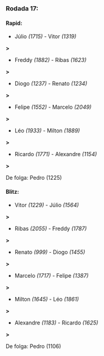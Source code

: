 ### Rodada 17:

#### Rapid:

* Júlio *(1715)*     -     Vitor *(1319)*

 **>** 
* Freddy *(1882)*     -     Ribas *(1623)*

 **>** 
* Diogo *(1237)*     -     Renato *(1234)*

 **>** 
* Felipe *(1552)*     -     Marcelo *(2049)*

 **>** 
* Léo *(1933)*     -     Milton *(1889)*

 **>** 
* Ricardo *(1771)*     -     Alexandre *(1154)*

 **>** 

De folga: Pedro (1225)

#### Blitz:

* Vitor *(1229)*     -     Júlio *(1564)*

 **>** 
* Ribas *(2055)*     -     Freddy *(1787)*

 **>** 
* Renato *(999)*     -     Diogo *(1455)*

 **>** 
* Marcelo *(1717)*     -     Felipe *(1387)*

 **>** 
* Milton *(1645)*     -     Léo *(1861)*

 **>** 
* Alexandre *(1183)*     -     Ricardo *(1625)*

 **>** 

De folga: Pedro (1106)

